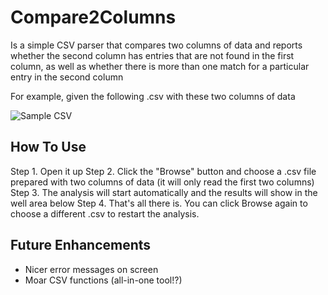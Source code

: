 # Compare2Columns

Is a simple CSV parser that compares two columns of data and reports whether the second column has entries that are not found in the first column, as well as whether there is more than one match for a particular entry in the second column

For example, given the following .csv with these two columns of data

![Sample CSV](starmandeluxe.github.com/starmandeluxe.github.com/img/image.jpg)

## How To Use

Step 1. Open it up
Step 2. Click the "Browse" button and choose a .csv file prepared with two columns of data (it will only read the first two columns)
Step 3. The analysis will start automatically and the results will show in the well area below
Step 4. That's all there is. You can click Browse again to choose a different .csv to restart the analysis.

## Future Enhancements
 - Nicer error messages on screen
 - Moar CSV functions (all-in-one tool!?)
